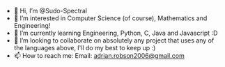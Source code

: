 - 👋 Hi, I’m @Sudo-Spectral
- 👀 I’m interested in Computer Science (of course), Mathematics and Engineering!
- 🌱 I’m currently learning Engineering, Python, C, Java and Javascript :D
- 💞️ I’m looking to collaborate on absolutely any project that uses any of the languages above, I'll do my best to keep up :)
- 📫 How to reach me: Email: adrian.robson2006@gmail.com

<!---
Sudo-Spectral/Sudo-Spectral is a ✨ special ✨ repository because its `README.md` (this file) appears on your GitHub profile.
You can click the Preview link to take a look at your changes.
--->

